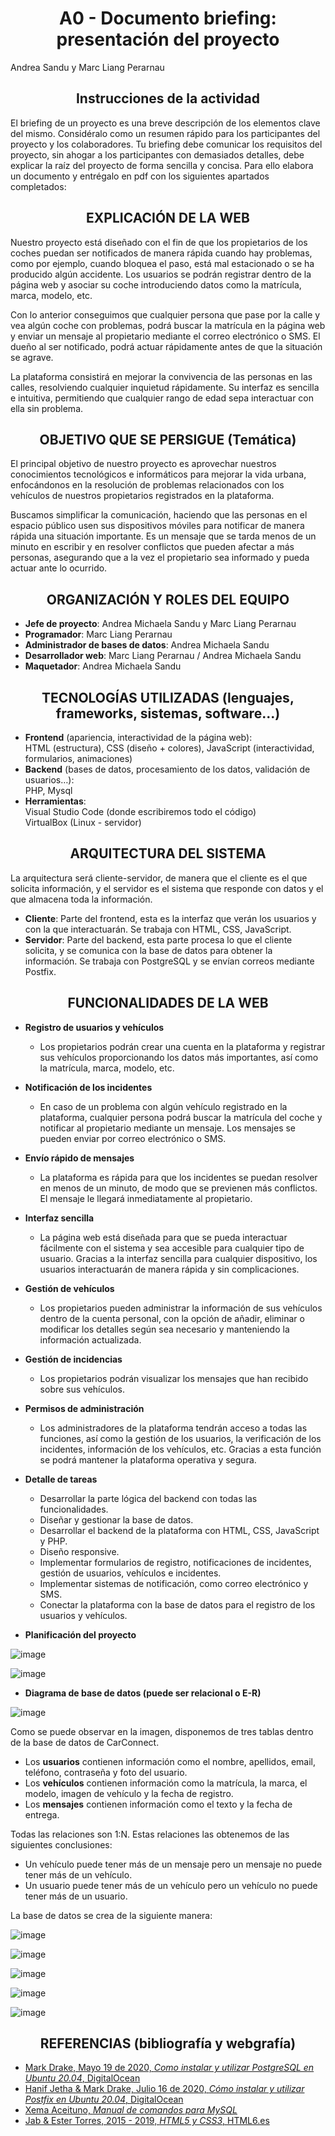 <h1 align="center">
A0 - Documento briefing: presentación del proyecto
</h1>
Andrea Sandu y Marc Liang Perarnau
<h2 align="center">Instrucciones de la actividad</h2>
<p>
El briefing de un proyecto es una breve descripción de los elementos clave del mismo. Considéralo como un resumen rápido para los participantes del proyecto y los colaboradores. Tu briefing debe comunicar los requisitos del proyecto, sin ahogar a los participantes con demasiados detalles, debe explicar la raíz del proyecto de forma sencilla y concisa.
Para ello elabora un documento y entrégalo en pdf con los siguientes apartados completados:
</p>

<h2 align="center">EXPLICACIÓN DE LA WEB</h2>

Nuestro proyecto está diseñado con el fin de que los propietarios de los coches puedan ser notificados de manera rápida cuando hay problemas, como por ejemplo, cuando bloquea el paso, está mal estacionado o se ha producido algún accidente. 
Los usuarios se podrán registrar dentro de la página web y asociar su coche introduciendo datos como la matrícula, marca, modelo, etc.


Con lo anterior conseguimos que cualquier persona que pase por la calle y vea algún coche con problemas, podrá buscar la matrícula en la página web y enviar un mensaje al propietario mediante el correo electrónico o SMS. El dueño al ser notificado, podrá actuar rápidamente antes de que la situación se agrave.


La plataforma consistirá en mejorar la convivencia de las personas en las calles, resolviendo cualquier inquietud rápidamente. Su interfaz es sencilla e intuitiva, permitiendo que cualquier rango de edad sepa interactuar con ella sin problema. 


<h2 align="center">OBJETIVO QUE SE PERSIGUE (Temática)</h2>

El principal objetivo de nuestro proyecto es aprovechar nuestros conocimientos tecnológicos e informáticos para mejorar la vida urbana, enfocándonos en la resolución de problemas relacionados con los vehículos de nuestros propietarios registrados en la plataforma. 


Buscamos simplificar la comunicación, haciendo que las personas en el espacio público usen sus dispositivos móviles para notificar de manera rápida una situación importante. Es un mensaje que se tarda menos de un minuto en escribir y en resolver conflictos que pueden afectar a más personas, asegurando que a la vez el propietario sea informado y pueda actuar ante lo ocurrido.


<h2 align="center">ORGANIZACIÓN Y ROLES DEL EQUIPO</h2>

- **Jefe de proyecto**: Andrea Michaela Sandu y Marc Liang Perarnau
- **Programador**: Marc Liang Perarnau
- **Administrador de bases de datos**: Andrea Michaela Sandu
- **Desarrollador web**: Marc Liang Perarnau / Andrea Michaela Sandu
- **Maquetador**: Andrea Michaela Sandu

<h2 align="center">TECNOLOGÍAS UTILIZADAS (lenguajes, frameworks, sistemas, software...)</h2>

- **Frontend** (apariencia, interactividad de la página web):  
  HTML (estructura), CSS (diseño + colores), JavaScript (interactividad, formularios, animaciones)
- **Backend** (bases de datos, procesamiento de los datos, validación de usuarios…):  
  PHP, Mysql
- **Herramientas**:  
  Visual Studio Code (donde escribiremos todo el código)  
  VirtualBox (Linux - servidor)

<h2 align="center">ARQUITECTURA DEL SISTEMA</h2>

La arquitectura será cliente-servidor, de manera que el cliente es el que solicita información, y el servidor es el sistema que responde con datos y el que almacena toda la información.

- **Cliente**: Parte del frontend, esta es la interfaz que verán los usuarios y con la que interactuarán. Se trabaja con HTML, CSS, JavaScript.
- **Servidor**: Parte del backend, esta parte procesa lo que el cliente solicita, y se comunica con la base de datos para obtener la información. Se trabaja con PostgreSQL y se envían correos mediante Postfix.


<h2 align="center">FUNCIONALIDADES DE LA WEB</h2>

- **Registro de usuarios y vehículos**
  - Los propietarios podrán crear una cuenta en la plataforma y registrar sus vehículos proporcionando los datos más        importantes, así como la matrícula, marca, modelo, etc.

- **Notificación de los incidentes**
  - En caso de un problema con algún vehículo registrado en la plataforma, cualquier persona podrá buscar la matrícula     del coche y notificar al propietario mediante un mensaje. Los mensajes se pueden enviar por correo electrónico o SMS.

- **Envío rápido de mensajes**
  - La plataforma es rápida para que los incidentes se puedan resolver en menos de un minuto, de modo que se previenen     más conflictos. El mensaje le llegará inmediatamente al propietario.

- **Interfaz sencilla**
  - La página web está diseñada para que se 	pueda interactuar fácilmente con el sistema y sea accesible para             cualquier tipo de usuario. Gracias a la interfaz sencilla para cualquier dispositivo, los usuarios interactuarán       de manera rápida y sin complicaciones.
    
- **Gestión de vehículos**
  - Los propietarios pueden administrar la información de sus vehículos dentro de la cuenta personal, con la opción de     añadir, eliminar o modificar los detalles según sea necesario y manteniendo la información actualizada.

- **Gestión de incidencias**
  - Los propietarios podrán visualizar los mensajes que han recibido sobre sus vehículos. 

- **Permisos de administración**
  - Los administradores de la plataforma tendrán acceso a todas las funciones, así como la gestión de los usuarios, la      verificación de los incidentes, información de los vehículos, etc. Gracias a esta función se podrá mantener la          plataforma operativa y segura.
  
- **Detalle de tareas**
  - Desarrollar la parte lógica del backend con todas las funcionalidades.
  - Diseñar y gestionar la base de datos.
  - Desarrollar el backend de la plataforma con HTML, CSS, JavaScript y PHP. 
  - Diseño responsive.
  - Implementar formularios de registro, notificaciones de incidentes, gestión de usuarios, vehículos e incidentes.
  - Implementar sistemas de notificación, como correo electrónico y SMS.
  - Conectar la plataforma con la base de datos para el registro de los usuarios y vehículos.

- **Planificación del proyecto**

![image](https://github.com/user-attachments/assets/50f7b046-75d7-4a63-ba6c-45fcf82daf43)



![image](https://github.com/user-attachments/assets/fa75a8c6-b9fa-422c-95ff-a22898a93870)


- **Diagrama de base de datos (puede ser relacional o E-R)**
  
![image](https://github.com/user-attachments/assets/dce5c5fb-4982-4c33-9799-59dadc67438c)


Como se puede observar en la imagen, disponemos de tres tablas dentro de la base de datos de CarConnect. 
  - Los **usuarios** contienen información como el nombre, apellidos, email, teléfono, contraseña y foto del usuario.
  - Los **vehículos** contienen información como la matrícula, la marca, el modelo, imagen de vehículo y la fecha de       registro.
  - Los **mensajes** contienen información como el texto y la fecha de entrega.


Todas las relaciones son 1:N. Estas relaciones las obtenemos de las siguientes conclusiones:
  - Un vehículo puede tener más de un mensaje pero un mensaje no puede tener más de un vehículo.
  - Un usuario puede tener más de un vehículo pero un vehículo no puede tener más de un usuario.


La base de datos se crea de la siguiente manera:

![image](https://github.com/user-attachments/assets/9239d914-7cb7-4888-a5aa-2b21b0542edd)

![image](https://github.com/user-attachments/assets/428311fd-ce7f-49ef-aa50-8d1e638a0470)

![image](https://github.com/user-attachments/assets/77d88040-98aa-4a6d-bfeb-c3e98a21f30e)

![image](https://github.com/user-attachments/assets/1c629d2a-fbb5-41c7-8e85-7188fb1b7ce8)

![image](https://github.com/user-attachments/assets/a2054fdf-2eee-4103-a352-ca93e94daa9e)


<h2 align="center">REFERENCIAS (bibliografía y webgrafía)</h2>

- [Mark Drake, Mayo 19 de 2020, *Como instalar y utilizar PostgreSQL en Ubuntu 20.04*, DigitalOcean](https://www.digitalocean.com/community/tutorials/how-to-install-and-use-postgresql-on-ubuntu-20-04-es)
- [Hanif Jetha & Mark Drake, Julio 16 de 2020, *Cómo instalar y utilizar Postfix en Ubuntu 20.04*, DigitalOcean](https://www.digitalocean.com/community/tutorials/how-to-install-and-configure-postfix-on-ubuntu-20-04-es)
- [Xema Aceituno, *Manual de comandos para MySQL*](https://www.cartagena99.com/recursos/alumnos/apuntes/210927124637-Manual%20MySQL.pdf)
- [Jab & Ester Torres, 2015 - 2019, *HTML5 y CSS3*, HTML6.es](https://www.html6.es/)
